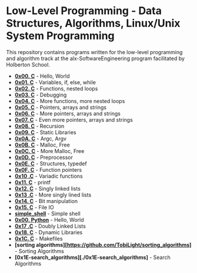 # Low-Level Programming - Data Structures, Algorithms, Linux/Unix System Programming
This repository contains programs written for the low-level programming and algorithm track at the alx-SoftwareEngineering program facilitated by Holberton School.

- **[0x00. C](https://github.com/TobiLight/alx-low_level_programming/tree/main/0x00-hello_world)** - Hello, World
- **[0x01. C](https://github.com/TobiLight/alx-low_level_programming/tree/main/0x01-variables_if_else_while)** - Variables, if, else, while
- **[0x02. C](https://github.com/TobiLight/alx-low_level_programming/tree/main/0x02-functions_nested_loops)** - Functions, nested loops
- **[0x03. C](https://github.com/TobiLight/alx-low_level_programming/tree/main/0x03-debugging)** - Debugging
- **[0x04. C](https://github.com/TobiLight/alx-low_level_programming/tree/main/0x04-more_functions_nested_loops)** - More functions, more nested loops
- **[0x05. C](https://github.com/TobiLight/alx-low_level_programming/tree/main/0x05-pointers_arrays_strings)** - Pointers, arrays and strings
- **[0x06. C](https://github.com/TobiLight/alx-low_level_programming/tree/main/0x06-pointers_arrays_strings)** - More pointers, arrays and strings
- **[0x07. C](https://github.com/TobiLight/alx-low_level_programming/tree/main/0x07-pointers_arrays_strings)** - Even more pointers, arrays and strings
- **[0x08. C](https://github.com/TobiLight/alx-low_level_programming/tree/main/0x08-recursion)** - Recursion
- **[0x09. C](./0x09-static_libraries)** - Static Libraries
- **[0x0A. C](./0x0A-argc_argv)** - Argc, Argv
- **[0x0B. C](./0x0B-malloc_free)** - Malloc, Free
- **[0x0C. C](./0x0C-more_malloc_free)** - More Malloc, Free
- **[0x0D. C](./0x0D-preprocessor)** - Preprocessor
- **[0x0E. C](./0x0E-structures_typedef)** - Structures, typedef
- **[0x0F. C](./0x0F-function_pointers)** - Function pointers
- **[0x10 .C](./0x10-variadic_functions)** - Variadic functions
- **[0x11. C](https://github.com/TobiLight/printf.git)** - printf
- **[0x12. C](./0x12-singly_linked_lists)** - Singly linked lists
- **[0x13 .C](./0x13-more_singly_linked_lists)** - More singly lined lists
- **[0x14. C](./0x14-bit_manipulation/)** - Bit manipulation
- **[0x15. C](./0x15-file_io/)** - File IO
- **[simple_shell](https://github.com/TobiLight/simple_shell)** - Simple shell
- **[0x00. Python](https://github.com/TobiLight/alx-higher_level_prgramming/0x00-python_hello_world)** - Hello, World
- **[0x17 .C](./0x17-doubly_linked_lists)** - Doubly Linked Lists
- **[0x18. C](./0x18-dynamic_libraries)** - Dynamic Libraries
- **[0x1C. C](./0x1C-makefiles)** - Makefiles
- **[sorting algorithms][https://github.com/TobiLight/sorting_algorithms]** - Sorting Algorithms
- **[0x1E-search_algorithms][./0x1E-search_algorithms]** - Search Algorithms